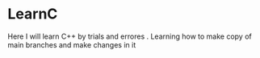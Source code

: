 # LearnC
Here I will learn C++ by trials and errores . 
Learning how to make copy of main branches and make changes in it 
